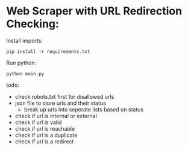 Web Scraper with URL Redirection Checking:
==========================================
Install imports:

```pip install -r requirements.txt```

Run python:

```python main.py```

todo:
- check robots.txt first for disallowed urls
- json file to store urls and their status
    - break up urls into seperate lists based on status
- check if url is internal or external
- check if url is valid
- check if url is reachable
- check if url is a duplicate
- check if url is a redirect
